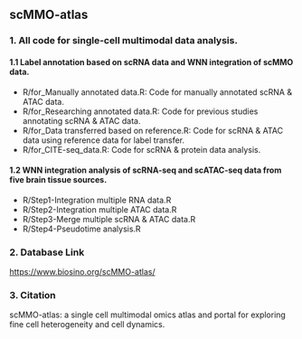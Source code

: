 ## scMMO-atlas

### 1. All code for single-cell multimodal data analysis.

#### 1.1 Label annotation based on scRNA data and WNN integration of scMMO data.
* R/for_Manually annotated data.R: Code for manually annotated scRNA & ATAC data.
* R/for_Researching annotated data.R: Code for previous studies annotating scRNA & ATAC data.
* R/for_Data transferred based on reference.R: Code for scRNA & ATAC data using reference data for label transfer.
* R/for_CITE-seq_data.R: Code for scRNA & protein data analysis.

#### 1.2 WNN integration analysis of scRNA-seq and scATAC-seq data from five brain tissue sources.
* R/Step1-Integration multiple RNA data.R
* R/Step2-Integration multiple ATAC data.R
* R/Step3-Merge multiple scRNA & ATAC data.R
* R/Step4-Pseudotime analysis.R

### 2. Database Link
https://www.biosino.org/scMMO-atlas/

### 3. Citation
scMMO-atlas: a single cell multimodal omics atlas and portal for exploring fine cell heterogeneity and cell dynamics.
